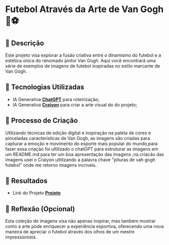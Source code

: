 #  Futebol Através da Arte de Van Gogh 🎨⚽

## 📒 Descrição
Este projeto visa explorar a fusão criativa entre o dinamismo do futebol e a estética única do renomado pintor Van Gogh. Aqui você encontrará uma série de exemplos de imagens de futebol inspiradas no estilo marcante de Van Gogh.

## 🤖 Tecnologias Utilizadas
- IA Generativa **[ChatGPT](https://chat.openai.com)** para roteirização;
- IA Generativa **[Craiyon](https://www.craiyon.com/)** para criar a arte visual do do projeto;

## 🧐 Processo de Criação
Utilizando técnicas de edição digital e inspiração na paleta de cores e pinceladas características de Van Gogh, as imagens são criadas para capturar a emoção e movimento do esporte mais popular do mundo,para fazer essa criação foi ultilizado o chatGPT para estruturar as imagens em um README.md para ter um boa apresentação das imagens ,na criacão das imagens usei o Craiyon ultilizando a palavra chave "pituras de vah gogh futebol" onde me retorno imagens incriveis.

## 🚀 Resultados
- Link do Projeto **[Projeto](https://github.com/1GM1910/lab-natty-or-not/blob/main/imgs/README.md)** 

## 💭 Reflexão (Opcional)
Esta coleção de imagens visa não apenas inspirar, mas também mostrar como a arte pode enriquecer a experiência esportiva, oferecendo uma nova maneira de apreciar o futebol através dos olhos de um mestre impressionista.
